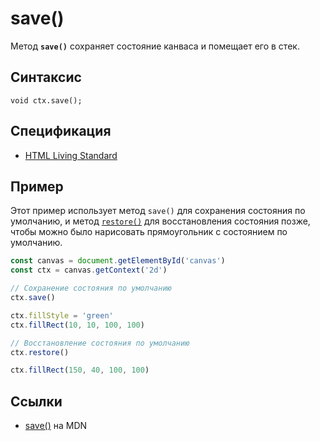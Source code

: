 # save()

Метод **`save()`** сохраняет состояние канваса и помещает его в стек.

## Синтаксис

```
void ctx.save();
```

## Спецификация

- [HTML Living Standard](https://html.spec.whatwg.org/multipage/canvas.html#dom-context-2d-save)

## Пример

Этот пример использует метод `save()` для сохранения состояния по умолчанию, и метод [`restore()`](<restore().md>) для восстановления состояния позже, чтобы можно было нарисовать прямоугольник с состоянием по умолчанию.

```js
const canvas = document.getElementById('canvas')
const ctx = canvas.getContext('2d')

// Сохранение состояния по умолчанию
ctx.save()

ctx.fillStyle = 'green'
ctx.fillRect(10, 10, 100, 100)

// Восстановление состояния по умолчанию
ctx.restore()

ctx.fillRect(150, 40, 100, 100)
```

## Ссылки

- [save()](https://developer.mozilla.org/ru/docs/Web/API/CanvasRenderingContext2D/save) на MDN

